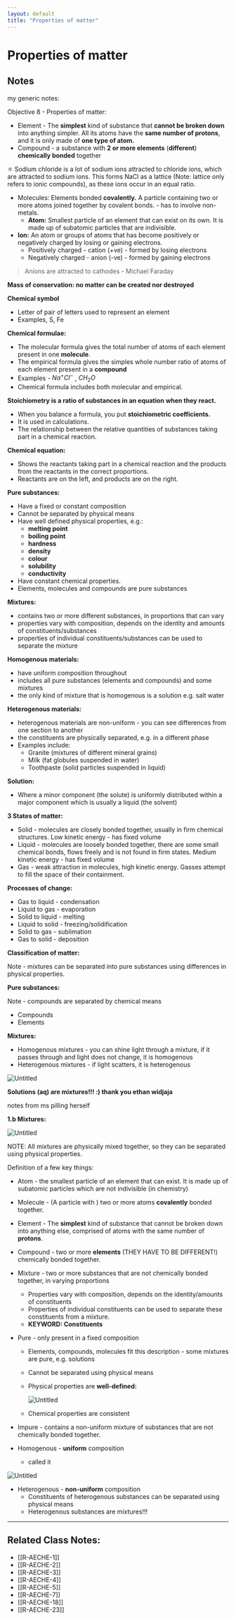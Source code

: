 ```yaml
---
layout: default
title: "Properties of matter"
---
```

# Properties of matter

## Notes

my generic notes:

Objective 8 - Properties of matter:

-   Element - The **simplest** kind of substance that **cannot be broken down** into anything simpler. All its atoms have the **same number of protons**, and it is only made of **one type of atom.**
-   Compound - a substance with **2 or more elements** (**different**) **chemically bonded** together

<aside> ⚛️ Sodium chloride is a lot of sodium ions attracted to chloride ions, which are attracted to sodium ions. This forms NaCl as a lattice (Note: lattice only refers to ionic compounds), as these ions occur in an equal ratio.

</aside>

-   Molecules: Elements bonded **covalently.** A particle containing two or more atoms joined together by covalent bonds. - has to involve non-metals.
	- **Atom:** Smallest particle of an element that can exist on its own. It is made up of subatomic particles that are indivisible.
- **Ion:** An atom or groups of atoms that has become positively or negatively charged by losing or gaining electrons.
    -   Positively charged - cation (+ve) - formed by losing electrons
    -   Negatively charged - anion (-ve) - formed by gaining electrons

> Anions are attracted to cathodes - Michael Faraday

**Mass of conservation: no matter can be created nor destroyed**

**Chemical symbol**

-   Letter of pair of letters used to represent an element
-   Examples, S, Fe

**Chemical formulae:**

-   The molecular formula gives the total number of atoms of each element present in one **molecule**.
-   The empirical formula gives the simples whole number ratio of atoms of each element present in a **compound**
-   Examples - $Na^+Cl^-$ , $CH_2O$
-   Chemical formula includes both molecular and empirical.

**Stoichiometry is a ratio of substances in an equation when they react.**

-   When you balance a formula, you put **stoichiometric coefficients.**
-   It is used in calculations.
-   The relationship between the relative quantities of substances taking part in a chemical reaction.

**Chemical equation:**

-   Shows the reactants taking part in a chemical reaction and the products from the reactants in the correct proportions.
-   Reactants are on the left, and products are on the right.

**Pure substances:**

-   Have a fixed or constant composition
-   Cannot be separated by physical means
-   Have well defined physical properties, e.g.:
    -   **melting point**
    -   **boiling point**
    -   **hardness**
    -   **density**
    -   **colour**
    -   **solubility**
    -   **conductivity**
-   Have constant chemical properties.
-   Elements, molecules and compounds are pure substances

**Mixtures:**

-   contains two or more different substances, in proportions that can vary
-   properties vary with composition, depends on the identity and amounts of constituents/substances
-   properties of individual constituents/substances can be used to separate the mixture

**Homogenous materials:**

-   have uniform composition throughout
-   includes all pure substances (elements and compounds) and some mixtures
-   the only kind of mixture that is homogenous is a solution e.g. salt water

**Heterogenous materials:**

-   heterogenous materials are non-uniform - you can see differences from one section to another
-   the constituents are physically separated, e.g. in a different phase
-   Examples include:
    -   Granite (mixtures of different mineral grains)
    -   Milk (fat globules suspended in water)
    -   Toothpaste (solid particles suspended in liquid)

**Solution:**

-   Where a minor component (the solute) is uniformly distributed within a major component which is usually a liquid (the solvent)

**3 States of matter:**

-   Solid - molecules are closely bonded together, usually in firm chemical structures. Low kinetic energy - has fixed volume
-   Liquid - molecules are loosely bonded together, there are some small chemical bonds, flows freely and is not found in firm states. Medium kinetic energy - has fixed volume
-   Gas - weak attraction in molecules, high kinetic energy. Gasses attempt to fill the space of their containment.

**Processes of change:**

-   Gas to liquid - condensation
-   Liquid to gas - evaporation
-   Solid to liquid - melting
-   Liquid to solid - freezing/solidification
-   Solid to gas - sublimation
-   Gas to solid - deposition

**Classification of matter:**

Note - mixtures can be separated into pure substances using differences in physical properties.

**Pure substances:**

Note - compounds are separated by chemical means

-   Compounds
-   Elements

**Mixtures:**

-   Homogenous mixtures - you can shine light through a mixture, if it passes through and light does not change, it is homogenous
-   Heterogenous mixtures - if light scatters, it is heterogenous

![Untitled](https://s3-us-west-2.amazonaws.com/secure.notion-static.com/9dec17fd-75b3-48d5-a5ab-64e68de49fe0/Untitled.png)

**Solutions (aq) are mixtures!!! :) thank you ethan widjaja**



notes from ms pilling herself

**1.b Mixtures:**

![Untitled](https://s3-us-west-2.amazonaws.com/secure.notion-static.com/34bcf5a7-a688-40eb-b56c-34b565799543/Untitled.png)

NOTE: All mixtures are physically mixed together, so they can be separated using physical properties.

Definition of a few key things:

-   Atom - the smallest particle of an element that can exist. It is made up of subatomic particles which are not indivisible (in chemistry)
-   Molecule - (A particle with ) two or more atoms **covalently** bonded together.
-   Element - The **simplest** kind of substance that cannot be broken down into anything else, comprised of atoms with the same number of **protons**.
-   Compound - two or more **elements** (THEY HAVE TO BE DIFFERENT!) chemically bonded together.
-   Mixture - two or more substances that are not chemically bonded together, in varying proportions
    -   Properties vary with composition, depends on the identity/amounts of constituents
    -   Properties of individual constituents can be used to separate these constituents from a mixture.
    -   **KEYWORD: Constituents**
-   Pure - only present in a fixed composition
    -   Elements, compounds, molecules fit this description - some mixtures are pure, e.g. solutions
        
    -   Cannot be separated using physical means
        
    -   Physical properties are **well-defined:**
        
        ![Untitled](https://s3-us-west-2.amazonaws.com/secure.notion-static.com/78b6ad30-d418-4dfd-89d4-4bae90d9615c/Untitled.png)
        
    -   Chemical properties are consistent
        
-   Impure - contains a non-uniform mixture of substances that are not chemically bonded together.
-   Homogenous - **uniform** composition
    -   called it

![Untitled](https://s3-us-west-2.amazonaws.com/secure.notion-static.com/da35bf3f-1627-4812-a0fd-618a47a44494/Untitled.png)

-   Heterogenous - **non-uniform** composition
    -   Constituents of heterogenous substances can be separated using physical means
    -   Heterogenous substances are mixtures!!!



---
## Related Class Notes:
- [[R-AECHE-1]]
- [[R-AECHE-2]]
- [[R-AECHE-3]]
- [[R-AECHE-4]]
- [[R-AECHE-5]]
- [[R-AECHE-7]]
- [[R-AECHE-18]]
- [[R-AECHE-23]]
